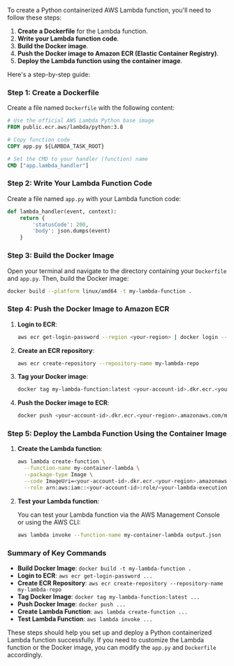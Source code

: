 To create a Python containerized AWS Lambda function, you'll need to follow these steps:

1. **Create a Dockerfile** for the Lambda function.
2. **Write your Lambda function code**.
3. **Build the Docker image**.
4. **Push the Docker image to Amazon ECR (Elastic Container Registry)**.
5. **Deploy the Lambda function using the container image**.

Here's a step-by-step guide:

### Step 1: Create a Dockerfile

Create a file named `Dockerfile` with the following content:

```Dockerfile
# Use the official AWS Lambda Python base image
FROM public.ecr.aws/lambda/python:3.8

# Copy function code
COPY app.py ${LAMBDA_TASK_ROOT}

# Set the CMD to your handler (function) name
CMD ["app.lambda_handler"]
```

### Step 2: Write Your Lambda Function Code

Create a file named `app.py` with your Lambda function code:

```python
def lambda_handler(event, context):
    return {
        'statusCode': 200,
        'body': json.dumps(event)
    }
```

### Step 3: Build the Docker Image

Open your terminal and navigate to the directory containing your `Dockerfile` and `app.py`. Then, build the Docker image:

```sh
docker build --platform linux/amd64 -t my-lambda-function .
```

### Step 4: Push the Docker Image to Amazon ECR

1. **Login to ECR**:
   
   ```sh
   aws ecr get-login-password --region <your-region> | docker login --username AWS --password-stdin <your-account-id>.dkr.ecr.<your-region>.amazonaws.com
   ```

2. **Create an ECR repository**:

   ```sh
   aws ecr create-repository --repository-name my-lambda-repo
   ```

3. **Tag your Docker image**:

   ```sh
   docker tag my-lambda-function:latest <your-account-id>.dkr.ecr.<your-region>.amazonaws.com/my-lambda-repo:latest
   ```

4. **Push the Docker image to ECR**:

   ```sh
   docker push <your-account-id>.dkr.ecr.<your-region>.amazonaws.com/my-lambda-repo:latest
   ```

### Step 5: Deploy the Lambda Function Using the Container Image

1. **Create the Lambda function**:

   ```sh
   aws lambda create-function \
     --function-name my-container-lambda \
     --package-type Image \
     --code ImageUri=<your-account-id>.dkr.ecr.<your-region>.amazonaws.com/my-lambda-repo:latest \
     --role arn:aws:iam::<your-account-id>:role/<your-lambda-execution-role>
   ```

2. **Test your Lambda function**:

   You can test your Lambda function via the AWS Management Console or using the AWS CLI:

   ```sh
   aws lambda invoke --function-name my-container-lambda output.json
   ```

### Summary of Key Commands

- **Build Docker Image**: `docker build -t my-lambda-function .`
- **Login to ECR**: `aws ecr get-login-password ...`
- **Create ECR Repository**: `aws ecr create-repository --repository-name my-lambda-repo`
- **Tag Docker Image**: `docker tag my-lambda-function:latest ...`
- **Push Docker Image**: `docker push ...`
- **Create Lambda Function**: `aws lambda create-function ...`
- **Test Lambda Function**: `aws lambda invoke ...`

These steps should help you set up and deploy a Python containerized Lambda function successfully. If you need to customize the Lambda function or the Docker image, you can modify the `app.py` and `Dockerfile` accordingly.